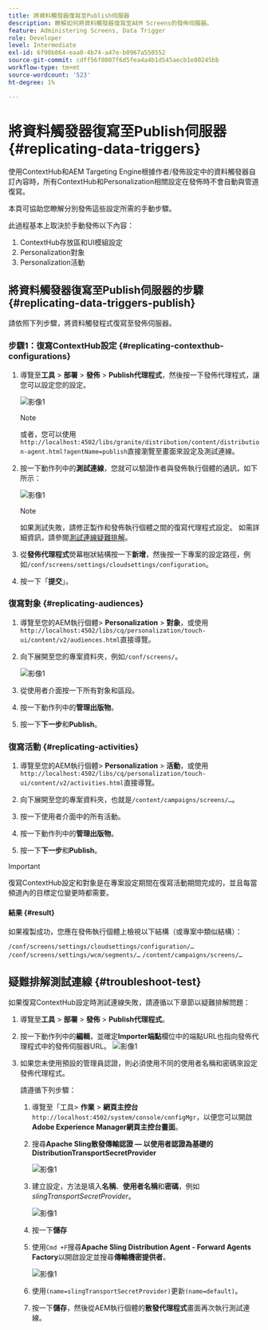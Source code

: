 ```yaml
---
title: 將資料觸發器復寫至Publish伺服器
description: 瞭解如何將資料觸發器復寫至AEM Screens的發佈伺服器。
feature: Administering Screens, Data Trigger
role: Developer
level: Intermediate
exl-id: 6f90b864-eaa0-4b74-a47e-b0967a550552
source-git-commit: cdff56f0807f6d5fea4a4b1d545aecb1e80245bb
workflow-type: tm+mt
source-wordcount: '523'
ht-degree: 1%

---
```


# 將資料觸發器復寫至Publish伺服器 {#replicating-data-triggers}

使用ContextHub和AEM Targeting Engine根據作者/發佈設定中的資料觸發器自訂內容時，所有ContextHub和Personalization相關設定在發佈時不會自動與管道復寫。

本頁可協助您瞭解分別發佈這些設定所需的手動步驟。

此過程基本上取決於手動發佈以下內容：

1. ContextHub存放區和UI模組設定
1. Personalization對象
1. Personalization活動

## 將資料觸發器復寫至Publish伺服器的步驟 {#replicating-data-triggers-publish}

請依照下列步驟，將資料觸發程式復寫至發佈伺服器。

### 步驟1：復寫ContextHub設定 {#replicating-contexthub-configurations}

1. 導覽至&#x200B;**工具** > **部署** > **發佈** > **Publish代理程式**，然後按一下發佈代理程式，讓您可以設定您的設定。

   ![影像1](/help/user-guide/assets/replicating-triggers/replicating-triggers1.png)

   >[!NOTE]
   >
   >或者，您可以使用`http://localhost:4502/libs/granite/distribution/content/distribution-agent.html?agentName=publish`直接瀏覽至畫面來設定及測試連線。

1. 按一下動作列中的&#x200B;**測試連線**，您就可以驗證作者與發佈執行個體的通訊，如下所示：

   ![影像1](/help/user-guide/assets/replicating-triggers/replicating-triggers2.png)

   >[!NOTE]
   >
   >如果測試失敗，請修正製作和發佈執行個體之間的復寫代理程式設定。 如需詳細資訊，請參閱[測試連線疑難排解](/help/user-guide/replicating-data-triggers.md#troubleshoot-test)。

1. 從&#x200B;**發佈代理程式**&#x200B;熒幕樹狀結構按一下&#x200B;**新增**，然後按一下專案的設定路徑，例如`/conf/screens/settings/cloudsettings/configuration`。

1. 按一下「**提交**」。

### 復寫對象 {#replicating-audiences}

1. 導覽至您的AEM執行個體> **Personalization** > **對象**，或使用`http://localhost:4502/libs/cq/personalization/touch-ui/content/v2/audiences.html`直接導覽。

1. 向下展開至您的專案資料夾，例如`/conf/screens/`。

   ![影像1](/help/user-guide/assets/replicating-triggers/replicating-triggers10.png)

1. 從使用者介面按一下所有對象和區段。

1. 按一下動作列中的&#x200B;**管理出版物**。

1. 按一下&#x200B;**下一步**&#x200B;和&#x200B;**Publish**。

### 復寫活動 {#replicating-activities}

1. 導覽至您的AEM執行個體> **Personalization** > **活動**，或使用`http://localhost:4502/libs/cq/personalization/touch-ui/content/v2/activities.html`直接導覽。

1. 向下展開至您的專案資料夾，也就是`/content/campaigns/screens/…`。

1. 按一下使用者介面中的所有活動。

1. 按一下動作列中的&#x200B;**管理出版物**。

1. 按一下&#x200B;**下一步**&#x200B;和&#x200B;**Publish**。

>[!IMPORTANT]
>
>復寫ContextHub設定和對象是在專案設定期間在復寫活動期間完成的，並且每當頻道內的目標定位變更時都需要。

#### 結果 {#result}

如果複製成功，您應在發佈執行個體上檢視以下結構（或專案中類似結構）：

`/conf/screens/settings/cloudsettings/configuration/…`
`/conf/screens/settings/wcm/segments/…`
`/content/campaigns/screens/…`

## 疑難排解測試連線 {#troubleshoot-test}

如果復寫ContextHub設定時測試連線失敗，請遵循以下章節以疑難排解問題：

1. 導覽至&#x200B;**工具** > **部署** > **發佈** > **Publish代理程式**。

1. 按一下動作列中的&#x200B;**編輯**，並確定&#x200B;**Importer端點**&#x200B;欄位中的端點URL也指向發佈代理程式中的發佈伺服器URL。
   ![影像1](/help/user-guide/assets/replicating-triggers/replicating-triggers9.png)

1. 如果您未使用預設的管理員認證，則必須使用不同的使用者名稱和密碼來設定發佈代理程式。

   請遵循下列步驟：

   1. 導覽至「工具> **作業** > **網頁主控台** `http://localhost:4502/system/console/configMgr`，以便您可以開啟&#x200B;**Adobe Experience Manager網頁主控台畫面**。
   1. 搜尋&#x200B;**Apache Sling散發傳輸認證 — 以使用者認證為基礎的DistributionTransportSecretProvider**

      ![影像1](/help/user-guide/assets/replicating-triggers/replicating-triggers6.png)

   1. 建立設定，方法是填入&#x200B;**名稱**、**使用者名稱**&#x200B;和&#x200B;**密碼**，例如&#x200B;*slingTransportSecretProvider*。

      ![影像1](/help/user-guide/assets/replicating-triggers/replicating-triggers7.png)

   1. 按一下&#x200B;**儲存**
   1. 使用`Cmd +F`搜尋&#x200B;**Apache Sling Distribution Agent - Forward Agents Factory**&#x200B;以開啟設定並搜尋&#x200B;**傳輸機密提供者**。

      ![影像1](/help/user-guide/assets/replicating-triggers/replicating-triggers8.png)

   1. 使用`(name=slingTransportSecretProvider)`更新`(name=default)`。
   1. 按一下&#x200B;**儲存**，然後從AEM執行個體的&#x200B;**散發代理程式**&#x200B;畫面再次執行測試連線。
